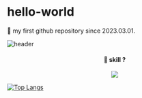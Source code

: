 # hello-world
:thought_balloon: my first github repository since 2023.03.01.

![header](https://capsule-render.vercel.app/api?type=wave&color=auto&height=200&section=header&text=bohemian%20writer&fontSize=80)

#### <div align=center>:hatching_chick: skill ?</div>

<div align=center> <img src="https://img.shields.io/badge/Python-3776AB?style=flat-square&logo=Python&logoColor=white"/> </div>

[![Top Langs](https://github-readme-stats.vercel.app/api/top-langs/?username=sseohyeonn&layout=compact)](https://github.com/sseohyeonn/github-readme-stats)
